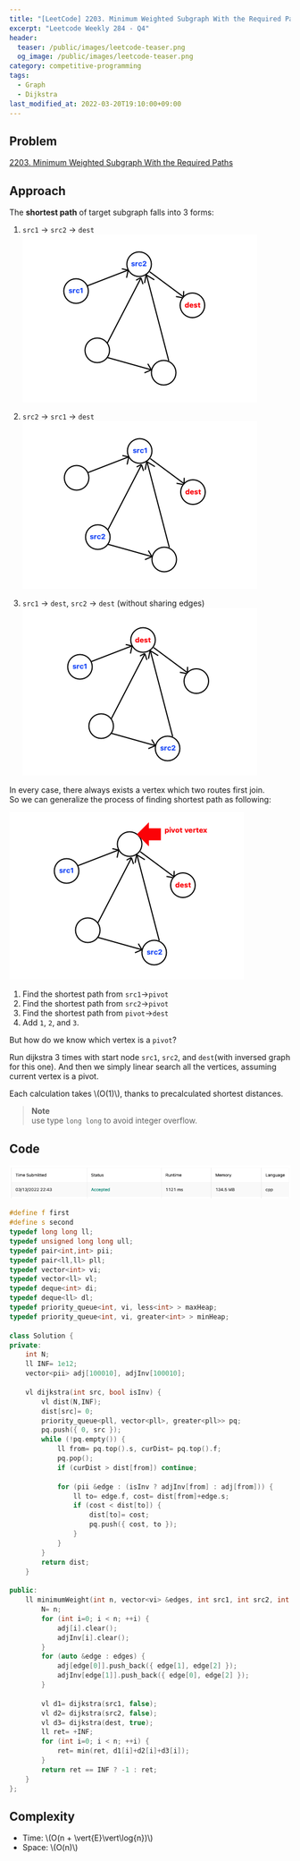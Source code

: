 ```yaml
---
title: "[LeetCode] 2203. Minimum Weighted Subgraph With the Required Paths explained"
excerpt: "Leetcode Weekly 284 - Q4"
header:
  teaser: /public/images/leetcode-teaser.png
  og_image: /public/images/leetcode-teaser.png
category: competitive-programming
tags:
  - Graph
  - Dijkstra
last_modified_at: 2022-03-20T19:10:00+09:00
---
```


## Problem

[2203. Minimum Weighted Subgraph With the Required Paths](https://leetcode.com/problems/minimum-weighted-subgraph-with-the-required-paths/)

## Approach

The **shortest path** of target subgraph falls into 3 forms:

1. `src1` -> `src2` -> `dest`  
   <img src="/public/images/leetcode-2203-figure-1.png" title="figure-1">

2. `src2` -> `src1` -> `dest`  
   <img src="/public/images/leetcode-2203-figure-2.png" title="figure-2">

3. `src1` -> `dest`, `src2` -> `dest` (without sharing edges)  
   <img src="/public/images/leetcode-2203-figure-3.png" title="figure-3">

In every case, there always exists a vertex which two routes first join.  
So we can generalize the process of finding shortest path as following:

<img src="/public/images/leetcode-2203-figure-4.png" title="figure-4">

1. Find the shortest path from `src1`->`pivot`
2. Find the shortest path from `src2`->`pivot`
3. Find the shortest path from `pivot`->`dest`
4. Add `1`, `2`, and `3`.

But how do we know which vertex is a `pivot`?

Run dijkstra 3 times with start node `src1`, `src2`, and `dest`(with inversed graph for this one).
And then we simply linear search all the vertices, assuming current vertex is a pivot.

Each calculation takes \\(O(1)\\), thanks to precalculated shortest distances.

> **Note**  
> use type `long long` to avoid integer overflow.

## Code

<img src="/public/images/leetcode-2203-result.png"/>

```cpp
#define f first
#define s second
typedef long long ll;
typedef unsigned long long ull;
typedef pair<int,int> pii;
typedef pair<ll,ll> pll;
typedef vector<int> vi;
typedef vector<ll> vl;
typedef deque<int> di;
typedef deque<ll> dl;
typedef priority_queue<int, vi, less<int> > maxHeap;
typedef priority_queue<int, vi, greater<int> > minHeap;

class Solution {
private:
    int N;
    ll INF= 1e12;
    vector<pii> adj[100010], adjInv[100010];

    vl dijkstra(int src, bool isInv) {
        vl dist(N,INF);
        dist[src]= 0;
        priority_queue<pll, vector<pll>, greater<pll>> pq;
        pq.push({ 0, src });
        while (!pq.empty()) {
            ll from= pq.top().s, curDist= pq.top().f;
            pq.pop();
            if (curDist > dist[from]) continue;

            for (pii &edge : (isInv ? adjInv[from] : adj[from])) {
                ll to= edge.f, cost= dist[from]+edge.s;
                if (cost < dist[to]) {
                    dist[to]= cost;
                    pq.push({ cost, to });
                }
            }
        }
        return dist;
    }

public:
    ll minimumWeight(int n, vector<vi> &edges, int src1, int src2, int dest) {
        N= n;
        for (int i=0; i < n; ++i) {
            adj[i].clear();
            adjInv[i].clear();
        }
        for (auto &edge : edges) {
            adj[edge[0]].push_back({ edge[1], edge[2] });
            adjInv[edge[1]].push_back({ edge[0], edge[2] });
        }

        vl d1= dijkstra(src1, false);
        vl d2= dijkstra(src2, false);
        vl d3= dijkstra(dest, true);
        ll ret= +INF;
        for (int i=0; i < n; ++i) {
            ret= min(ret, d1[i]+d2[i]+d3[i]);
        }
        return ret == INF ? -1 : ret;
    }
};
```

## Complexity

- Time: \\(O(n + \vert{E}\vert\log{n})\\)
- Space: \\(O(n)\\)
